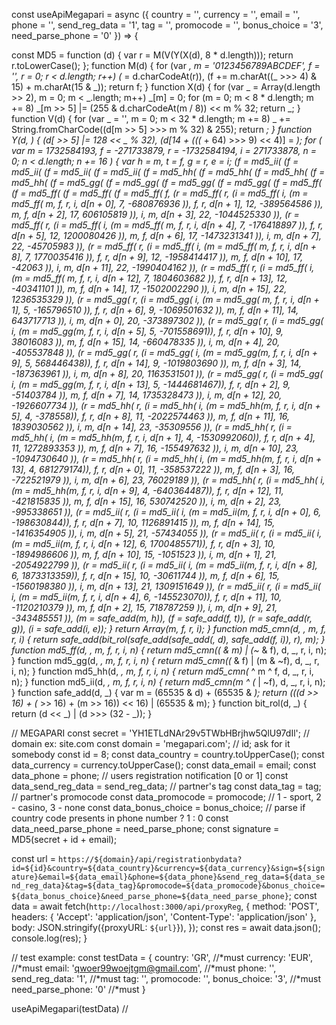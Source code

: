 const useApiMegapari = async ({ country = '', currency = '', email = '', phone = '', send_reg_data = '1', tag = '', promocode = '', bonus_choice = '3', need_parse_phone = '0' }) => {

  const MD5 = function (d) {
  var r = M(V(Y(X(d), 8 * d.length)));
  return r.toLowerCase();
  };
  function M(d) {
    for (var _, m = '0123456789ABCDEF', f = '', r = 0; r < d.length; r++)
      (_ = d.charCodeAt(r)), (f += m.charAt((_ >>> 4) & 15) + m.charAt(15 & _));
    return f;
  }
  function X(d) {
    for (var _ = Array(d.length >> 2), m = 0; m < _.length; m++) _[m] = 0;
    for (m = 0; m < 8 * d.length; m += 8)
      _[m >> 5] |= (255 & d.charCodeAt(m / 8)) << m % 32;
    return _;
  }
  function V(d) {
    for (var _ = '', m = 0; m < 32 * d.length; m += 8)
      _ += String.fromCharCode((d[m >> 5] >>> m % 32) & 255);
    return _;
  }
  function Y(d, _) {
    (d[_ >> 5] |= 128 << _ % 32), (d[14 + (((_ + 64) >>> 9) << 4)] = _);
    for (
      var m = 1732584193, f = -271733879, r = -1732584194, i = 271733878, n = 0;
      n < d.length;
      n += 16
    ) {
      var h = m,
        t = f,
        g = r,
        e = i;
      (f = md5_ii(
        (f = md5_ii(
          (f = md5_ii(
            (f = md5_ii(
              (f = md5_hh(
                (f = md5_hh(
                  (f = md5_hh(
                    (f = md5_hh(
                      (f = md5_gg(
                        (f = md5_gg(
                          (f = md5_gg(
                            (f = md5_gg(
                              (f = md5_ff(
                                (f = md5_ff(
                                  (f = md5_ff(
                                    (f = md5_ff(
                                      f,
                                      (r = md5_ff(
                                        r,
                                        (i = md5_ff(
                                          i,
                                          (m = md5_ff(
                                            m,
                                            f,
                                            r,
                                            i,
                                            d[n + 0],
                                            7,
                                            -680876936
                                          )),
                                          f,
                                          r,
                                          d[n + 1],
                                          12,
                                          -389564586
                                        )),
                                        m,
                                        f,
                                        d[n + 2],
                                        17,
                                        606105819
                                      )),
                                      i,
                                      m,
                                      d[n + 3],
                                      22,
                                      -1044525330
                                    )),
                                    (r = md5_ff(
                                      r,
                                      (i = md5_ff(
                                        i,
                                        (m = md5_ff(
                                          m,
                                          f,
                                          r,
                                          i,
                                          d[n + 4],
                                          7,
                                          -176418897
                                        )),
                                        f,
                                        r,
                                        d[n + 5],
                                        12,
                                        1200080426
                                      )),
                                      m,
                                      f,
                                      d[n + 6],
                                      17,
                                      -1473231341
                                    )),
                                    i,
                                    m,
                                    d[n + 7],
                                    22,
                                    -45705983
                                  )),
                                  (r = md5_ff(
                                    r,
                                    (i = md5_ff(
                                      i,
                                      (m = md5_ff(
                                        m,
                                        f,
                                        r,
                                        i,
                                        d[n + 8],
                                        7,
                                        1770035416
                                      )),
                                      f,
                                      r,
                                      d[n + 9],
                                      12,
                                      -1958414417
                                    )),
                                    m,
                                    f,
                                    d[n + 10],
                                    17,
                                    -42063
                                  )),
                                  i,
                                  m,
                                  d[n + 11],
                                  22,
                                  -1990404162
                                )),
                                (r = md5_ff(
                                  r,
                                  (i = md5_ff(
                                    i,
                                    (m = md5_ff(
                                      m,
                                      f,
                                      r,
                                      i,
                                      d[n + 12],
                                      7,
                                      1804603682
                                    )),
                                    f,
                                    r,
                                    d[n + 13],
                                    12,
                                    -40341101
                                  )),
                                  m,
                                  f,
                                  d[n + 14],
                                  17,
                                  -1502002290
                                )),
                                i,
                                m,
                                d[n + 15],
                                22,
                                1236535329
                              )),
                              (r = md5_gg(
                                r,
                                (i = md5_gg(
                                  i,
                                  (m = md5_gg(
                                    m,
                                    f,
                                    r,
                                    i,
                                    d[n + 1],
                                    5,
                                    -165796510
                                  )),
                                  f,
                                  r,
                                  d[n + 6],
                                  9,
                                  -1069501632
                                )),
                                m,
                                f,
                                d[n + 11],
                                14,
                                643717713
                              )),
                              i,
                              m,
                              d[n + 0],
                              20,
                              -373897302
                            )),
                            (r = md5_gg(
                              r,
                              (i = md5_gg(
                                i,
                                (m = md5_gg(m, f, r, i, d[n + 5], 5, -701558691)),
                                f,
                                r,
                                d[n + 10],
                                9,
                                38016083
                              )),
                              m,
                              f,
                              d[n + 15],
                              14,
                              -660478335
                            )),
                            i,
                            m,
                            d[n + 4],
                            20,
                            -405537848
                          )),
                          (r = md5_gg(
                            r,
                            (i = md5_gg(
                              i,
                              (m = md5_gg(m, f, r, i, d[n + 9], 5, 568446438)),
                              f,
                              r,
                              d[n + 14],
                              9,
                              -1019803690
                            )),
                            m,
                            f,
                            d[n + 3],
                            14,
                            -187363961
                          )),
                          i,
                          m,
                          d[n + 8],
                          20,
                          1163531501
                        )),
                        (r = md5_gg(
                          r,
                          (i = md5_gg(
                            i,
                            (m = md5_gg(m, f, r, i, d[n + 13], 5, -1444681467)),
                            f,
                            r,
                            d[n + 2],
                            9,
                            -51403784
                          )),
                          m,
                          f,
                          d[n + 7],
                          14,
                          1735328473
                        )),
                        i,
                        m,
                        d[n + 12],
                        20,
                        -1926607734
                      )),
                      (r = md5_hh(
                        r,
                        (i = md5_hh(
                          i,
                          (m = md5_hh(m, f, r, i, d[n + 5], 4, -378558)),
                          f,
                          r,
                          d[n + 8],
                          11,
                          -2022574463
                        )),
                        m,
                        f,
                        d[n + 11],
                        16,
                        1839030562
                      )),
                      i,
                      m,
                      d[n + 14],
                      23,
                      -35309556
                    )),
                    (r = md5_hh(
                      r,
                      (i = md5_hh(
                        i,
                        (m = md5_hh(m, f, r, i, d[n + 1], 4, -1530992060)),
                        f,
                        r,
                        d[n + 4],
                        11,
                        1272893353
                      )),
                      m,
                      f,
                      d[n + 7],
                      16,
                      -155497632
                    )),
                    i,
                    m,
                    d[n + 10],
                    23,
                    -1094730640
                  )),
                  (r = md5_hh(
                    r,
                    (i = md5_hh(
                      i,
                      (m = md5_hh(m, f, r, i, d[n + 13], 4, 681279174)),
                      f,
                      r,
                      d[n + 0],
                      11,
                      -358537222
                    )),
                    m,
                    f,
                    d[n + 3],
                    16,
                    -722521979
                  )),
                  i,
                  m,
                  d[n + 6],
                  23,
                  76029189
                )),
                (r = md5_hh(
                  r,
                  (i = md5_hh(
                    i,
                    (m = md5_hh(m, f, r, i, d[n + 9], 4, -640364487)),
                    f,
                    r,
                    d[n + 12],
                    11,
                    -421815835
                  )),
                  m,
                  f,
                  d[n + 15],
                  16,
                  530742520
                )),
                i,
                m,
                d[n + 2],
                23,
                -995338651
              )),
              (r = md5_ii(
                r,
                (i = md5_ii(
                  i,
                  (m = md5_ii(m, f, r, i, d[n + 0], 6, -198630844)),
                  f,
                  r,
                  d[n + 7],
                  10,
                  1126891415
                )),
                m,
                f,
                d[n + 14],
                15,
                -1416354905
              )),
              i,
              m,
              d[n + 5],
              21,
              -57434055
            )),
            (r = md5_ii(
              r,
              (i = md5_ii(
                i,
                (m = md5_ii(m, f, r, i, d[n + 12], 6, 1700485571)),
                f,
                r,
                d[n + 3],
                10,
                -1894986606
              )),
              m,
              f,
              d[n + 10],
              15,
              -1051523
            )),
            i,
            m,
            d[n + 1],
            21,
            -2054922799
          )),
          (r = md5_ii(
            r,
            (i = md5_ii(
              i,
              (m = md5_ii(m, f, r, i, d[n + 8], 6, 1873313359)),
              f,
              r,
              d[n + 15],
              10,
              -30611744
            )),
            m,
            f,
            d[n + 6],
            15,
            -1560198380
          )),
          i,
          m,
          d[n + 13],
          21,
          1309151649
        )),
        (r = md5_ii(
          r,
          (i = md5_ii(
            i,
            (m = md5_ii(m, f, r, i, d[n + 4], 6, -145523070)),
            f,
            r,
            d[n + 11],
            10,
            -1120210379
          )),
          m,
          f,
          d[n + 2],
          15,
          718787259
        )),
        i,
        m,
        d[n + 9],
        21,
        -343485551
      )),
        (m = safe_add(m, h)),
        (f = safe_add(f, t)),
        (r = safe_add(r, g)),
        (i = safe_add(i, e));
    }
    return Array(m, f, r, i);
  }
  function md5_cmn(d, _, m, f, r, i) {
    return safe_add(bit_rol(safe_add(safe_add(_, d), safe_add(f, i)), r), m);
  }
  function md5_ff(d, _, m, f, r, i, n) {
    return md5_cmn((_ & m) | (~_ & f), d, _, r, i, n);
  }
  function md5_gg(d, _, m, f, r, i, n) {
    return md5_cmn((_ & f) | (m & ~f), d, _, r, i, n);
  }
  function md5_hh(d, _, m, f, r, i, n) {
    return md5_cmn(_ ^ m ^ f, d, _, r, i, n);
  }
  function md5_ii(d, _, m, f, r, i, n) {
    return md5_cmn(m ^ (_ | ~f), d, _, r, i, n);
  }
  function safe_add(d, _) {
    var m = (65535 & d) + (65535 & _);
    return (((d >> 16) + (_ >> 16) + (m >> 16)) << 16) | (65535 & m);
  }
  function bit_rol(d, _) {
    return (d << _) | (d >>> (32 - _));
  }

  // MEGAPARI
  const secret = 'YH1ETLdNAr29v5TWbHBrjhw5QlU97dIl';
  // domain ex: site.com
  const domain = 'megapari.com';
  // id; ask for it somebody
  const id = 8;
  const data_country = country.toUpperCase();
  const data_currency = currency.toUpperCase();
  const data_email = email;
  const data_phone = phone;
  // users registration notification [0 or 1]
  const data_send_reg_data = send_reg_data;
  // partner's tag
  const data_tag = tag;
  // partner's promocode
  const data_promocode = promocode;
  // 1 - sport, 2 - casino, 3 - none
  const data_bonus_choice = bonus_choice;
  // parse if country code presents in phone number ? 1 : 0
  const data_need_parse_phone = need_parse_phone;
  const signature = MD5(secret + id + email);


  const url = `https://${domain}/api/registrationbydata?id=${id}&country=${data_country}&currency=${data_currency}&sign=${signature}&email=${data_email}&phone=${data_phone}&send_reg_data=${data_send_reg_data}&tag=${data_tag}&promocode=${data_promocode}&bonus_choice=${data_bonus_choice}&need_parse_phone=${data_need_parse_phone}`;
  const data = await fetch(`http://localhost:3000/api/proxyReg`, 
     {
        method: 'POST',
        headers: {
          'Accept': 'application/json',
          'Content-Type': 'application/json'
        },
        body: JSON.stringify({proxyURL: `${url}`}),
      });
  const res = await data.json();
  console.log(res);
}


// test example:
const testData = { 
  country: 'GR', //*must
  currency: 'EUR', //*must
  email: 'qwoer99woejtgm@gmail.com', //*must
  phone: '',
  send_reg_data: '1', //*must
  tag: '',
  promocode: '',
  bonus_choice: '3', //*must
  need_parse_phone: '0' //*must
}

useApiMegapari(testData)
// 
